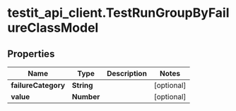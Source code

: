 # testit_api_client.TestRunGroupByFailureClassModel

## Properties

Name | Type | Description | Notes
------------ | ------------- | ------------- | -------------
**failureCategory** | **String** |  | [optional] 
**value** | **Number** |  | [optional] 


